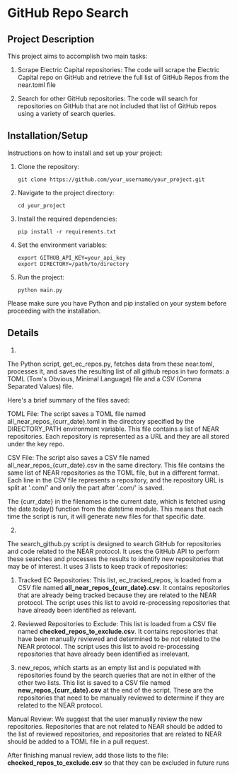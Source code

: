 # GitHub Repo Search

## Project Description

This project aims to accomplish two main tasks:

1. Scrape Electric Capital repositories: The code will scrape the Electric Capital repo on GitHub and retrieve the full list of GitHub Repos from the near.toml file

2. Search for other GitHub repositories: The code will search for repositories on GitHub that are not included that list of GitHub repos using a variety of search queries.

## Installation/Setup

Instructions on how to install and set up your project:

1. Clone the repository:
    ```
    git clone https://github.com/your_username/your_project.git
    ```

2. Navigate to the project directory:
    ```
    cd your_project
    ```

3. Install the required dependencies:
    ```
    pip install -r requirements.txt
    ```

4. Set the environment variables:
    ```
    export GITHUB_API_KEY=your_api_key
    export DIRECTORY=/path/to/directory
    ```

5. Run the project:
    ```
    python main.py
    ```

Please make sure you have Python and pip installed on your system before proceeding with the installation.

## Details
1. 
The Python script, get_ec_repos.py, fetches data from these near.toml, processes it, and saves the resulting list of all github repos in two formats: a TOML (Tom's Obvious, Minimal Language) file and a CSV (Comma Separated Values) file.

Here's a brief summary of the files saved:

TOML File: The script saves a TOML file named all_near_repos_{curr_date}.toml in the directory specified by the DIRECTORY_PATH environment variable. This file contains a list of NEAR repositories. Each repository is represented as a URL and they are all stored under the key repo.

CSV File: The script also saves a CSV file named all_near_repos_{curr_date}.csv in the same directory. This file contains the same list of NEAR repositories as the TOML file, but in a different format. Each line in the CSV file represents a repository, and the repository URL is split at '.com/' and only the part after '.com/' is saved.

The {curr_date} in the filenames is the current date, which is fetched using the date.today() function from the datetime module. This means that each time the script is run, it will generate new files for that specific date.

2. 
The search_github.py script is designed to search GitHub for repositories and code related to the NEAR protocol. It uses the GitHub API to perform these searches and processes the results to identify new repositories that may be of interest. It uses 3 lists to keep track of repositories:

1. Tracked EC Repositories: This list, ec_tracked_repos, is loaded from a CSV file named **all_near_repos_{curr_date}.csv**. It contains repositories that are already being tracked because they are related to the NEAR protocol. The script uses this list to avoid re-processing repositories that have already been identified as relevant.

2. Reviewed Repositories to Exclude: This list is loaded from a CSV file named **checked_repos_to_exclude.csv**. It contains repositories that have been manually reviewed and determined to be not related to the NEAR protocol. The script uses this list to avoid re-processing repositories that have already been identified as irrelevant.

3. new_repos, which starts as an empty list and is populated with repositories found by the search queries that are not in either of the other two lists. This list is saved to a CSV file named **new_repos_{curr_date}.csv** at the end of the script. These are the repositories that need to be manually reviewed to determine if they are related to the NEAR protocol.

Manual Review: We suggest that the user manually review the new repositories. Repositories that are not related to NEAR should be added to the list of reviewed repositories, and repositories that are related to NEAR should be added to a TOML file in a pull request.

After finishing manual review, add those lists to the file: **checked_repos_to_exclude.csv** so that they can be excluded in future runs
